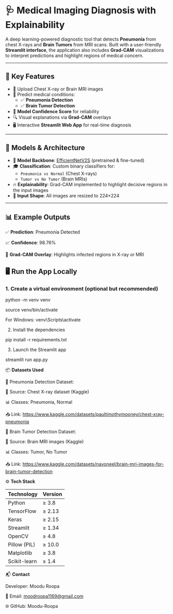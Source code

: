 # 🩺 Medical Imaging Diagnosis with Explainability

A deep learning-powered diagnostic tool that detects **Pneumonia** from chest X-rays and **Brain Tumors** from MRI scans. Built with a user-friendly **Streamlit interface**, the application also includes **Grad-CAM** visualizations to interpret predictions and highlight regions of medical concern.

---

## 🚀 Key Features

- 📂 Upload Chest X-ray or Brain MRI images
- 🧠 Predict medical conditions:
  - ✅ **Pneumonia Detection**
  - ✅ **Brain Tumor Detection**
- 🎯 **Model Confidence Score** for reliability
- 🔍 Visual explanations via **Grad-CAM** overlays
- 🖥️ Interactive **Streamlit Web App** for real-time diagnosis

---

## 🧠 Models & Architecture

- 🧬 **Model Backbone**: [EfficientNetV2S](https://arxiv.org/abs/2104.00298) (pretrained & fine-tuned)
- 🎓 **Classification**: Custom binary classifiers for:
  - `Pneumonia vs Normal` (Chest X-rays)
  - `Tumor vs No Tumor` (Brain MRIs)
- 🔥 **Explainability**: Grad-CAM implemented to highlight decisive regions in the input images
- 📏 **Input Shape**: All images are resized to 224×224

---

## 📊 Example Outputs

✅ **Prediction**: Pneumonia Detected  

📈 **Confidence**: 98.76%  

📍 **Grad-CAM Overlay**: Highlights infected regions in X-ray or MRI

## 🖥️ Run the App Locally

### 1. Create a virtual environment (optional but recommended)

python -m venv venv

source venv/bin/activate  

For Windows: venv\Scripts\activate

2. Install the dependencies

pip install -r requirements.txt

3. Launch the Streamlit app

streamlit run app.py

📦 **Datasets Used**

📌 Pneumonia Detection Dataset:

📁 Source: Chest X-ray dataset (Kaggle)

📊 Classes: Pneumonia, Normal

📥 Link: https://www.kaggle.com/datasets/paultimothymooney/chest-xray-pneumonia

📌 Brain Tumor Detection Dataset:

📁 Source: Brain MRI images (Kaggle)

📊 Classes: Tumor, No Tumor

📥 Link: https://www.kaggle.com/datasets/navoneel/brain-mri-images-for-brain-tumor-detection

⚙️ **Tech Stack**

| Technology   | Version |
| ------------ | ------- |
| Python       | ≥ 3.8   |
| TensorFlow   | ≥ 2.13  |
| Keras        | ≥ 2.15  |
| Streamlit    | ≥ 1.34  |
| OpenCV       | ≥ 4.8   |
| Pillow (PIL) | ≥ 10.0  |
| Matplotlib   | ≥ 3.8   |
| Scikit-learn | ≥ 1.4   |

📬 **Contact**

Developer: Moodu Roopa

📧 Email: moodroopa1169@gmail.com

🌐 GitHub: Moodu-Roopa